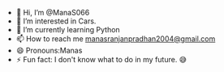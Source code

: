 - 👋 Hi, I’m @ManaS066
- 👀 I’m interested in Cars.
- 🌱 I’m currently learning Python
- 📫 How to reach me manasranjanpradhan2004@gmail.com
- 😄 Pronouns:Manas
- ⚡ Fun fact:  I don't know what to do in my future. 😅
